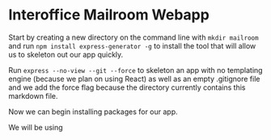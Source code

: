 # Interoffice Mailroom Webapp

Start by creating a new directory on the command line with `mkdir mailroom` and run `npm install express-generator -g` to install the tool that will allow us to skeleton out our app quickly.

Run `express --no-view --git --force` to skeleton an app with no templating engine (because we plan on using React) as well as an empty .gitignore file and we add the force flag because the directory currently contains this markdown file.

Now we can begin installing packages for our app.

We will be using

